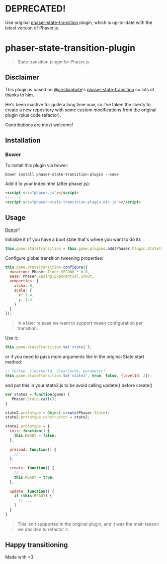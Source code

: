 # DEPRECATED!

Use original [phaser-state-transition](https://github.com/cristianbote/phaser-state-transition) plugin, which is up-to-date with the latest version of Phaser.js.

# phaser-state-transition-plugin

> State transition plugin for Phaser.js

## Disclaimer

This plugin is based on [@cristianbote](https://github.com/cristianbote)'s [phaser-state-transition](https://github.com/cristianbote/phaser-state-transition) so lots of thanks to him.

He's been inactive for quite a long time now, so I've taken the liberty to create a new repository with some custom modifications from the original plugin (plus code refactor).

Contributions are most welcome!

## Installation

### Bower

To install this plugin via bower:
```
bower install phaser-state-transition-plugin --save
```
Add it to your index.html (after phaser.js):
```html
<script src="phaser.js"></script>
<!---->
<script src="phaser-state-transition-plugin.min.js"></script>
```

## Usage

[Demo](http://aaccurso.github.io/phaser-state-transition-plugin/demo/)!!

Initialize it (if you have a boot state that's where you want to do it):
```js
this.game.stateTransition = this.game.plugins.add(Phaser.Plugin.StateTransition);
```

Configure global transition tweening properties:
```js
this.game.stateTransition.configure({
  duration: Phaser.Timer.SECOND * 0.8,
  ease: Phaser.Easing.Exponential.InOut,
  properties: {
    alpha: 0,
    scale: {
      x: 1.4,
      y: 1.4
    }
  }
});
```
> In a later release we want to support tween configuration per transition.

Use it:
```js
this.game.stateTransition.to('state2');
```
or if you need to pass more arguments like in the original State.start method:
```js
// to(key, clearWorld, clearCache, parameter)
this.game.stateTransition.to('state2', true, false, {levelId: 2});
```

and put this in your state2.js to be avoid calling update() before create()
```js
var state2 = function(game) {
   Phaser.State.call();
}

state2.prototype = Object.create(Phaser.State);
state2.prototype.constructor = state2;

state2.prototype = {
  init: function() {
    this.READY = false;
  },
  
  preload: function() {
    // ...
  },
   
  create: function() {
    // ...
    this.READY = true;
  },
   
  update: function() {
    if (this.READY) {
      // ...
    }
  }
}
```

> This isn't supported in the original plugin, and it was the main reason we decided to refactor it.

## Happy transitioning
Made with <3

